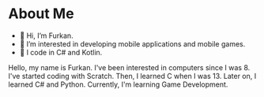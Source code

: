 # About Me

- 👋 Hi, I’m Furkan.
- 👀 I’m interested in developing mobile applications and mobile games.
- 🌱 I code in C# and Kotlin.

Hello, my name is Furkan. I've been interested in computers since I was 8. I've started coding with Scratch. Then, I learned C when I was 13. Later on, I learned C# and Python.
Currently, I'm learning Game Development.

<!---
Frext/Frext is a ✨ special ✨ repository because its `README.md` (this file) appears on your GitHub profile.
You can click the Preview link to take a look at your changes.
--->
